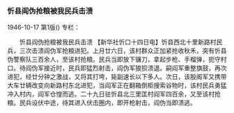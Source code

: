 ### 忻县阎伪抢粮被我民兵击溃

1946-10-17
第1版()
专栏：

　　忻县阎伪抢粮被我民兵击溃
    【新华社忻口十四日电】忻县西北十里新路村民兵，三次击溃阎伪军抢粮进犯。上月廿六日，该村群众正加紧抢收秋禾，突有忻县伪警察队三百余人，至该村抢粮。民兵当即放下镰刀，拿起步枪、手榴弹，扼守村口。待阎伪军接近时，民兵即猛烈射击，阎伪军狼狈溃退。嗣阎军重整旗鼓，再次进犯，经廿分钟之激战，又将其打垮，毙副速长以下多人。次日，该股阁军又携带大车廿辆改变向新路村东北进犯，当阎军正在翻箱倒柜搜索谷物时，该村民兵勇猛冲入村内，阎军仓惶而逃。二十九日驻忻县北三里匡村阎军四百余，又至该村抢粮。民兵设伏中途，待其进入伏击圈内，即开枪射击，阎伪当即溃逃。
